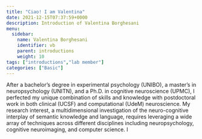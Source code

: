 ```yaml
---
title: "Ciao! I am Valentina"
date: 2021-12-15T07:37:59+0000
description: Introduction of Valentina Borghesani
menu:
  sidebar:
    name: Valentina Borghesani
    identifier: vb
    parent: introductions
    weight: 10
tags: ["introductions","lab member"]
categories: ["Basic"]
---
```


After a bachelor’s degree in experimental psychology (UNIBO), a master’s in neuropsychology (UNITN), and a Ph.D. in cognitive neuroscience (UPMC), I perfected my unique combination of skills and knowledge with postdoctoral work in both clinical (UCSF) and computational (UdeM) neuroscience. My research interest, a multidimensional investigation of the neuro-cognitive interplay of semantic knowledge and language, requires leveraging a wide array of techniques across different disciplines including neuropsychology, cognitive neuroimaging, and computer science. I